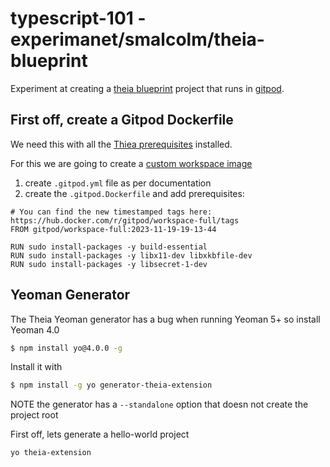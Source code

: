 # typescript-101 - experimanet/smalcolm/theia-blueprint

Experiment at creating a [theia blueprint](https://theia-ide.org/docs/blueprint_download) project that runs in [gitpod](https://www.gitpod.io/).

## First off, create a Gitpod Dockerfile

We need this with all the [Thiea prerequisites](https://github.com/eclipse-theia/theia/blob/master/doc/Developing.md#prerequisites) installed.

For this we are going to create a [custom workspace image](https://www.gitpod.io/docs/configure/workspaces/workspace-image#using-a-custom-dockerfile)

1. create `.gitpod.yml` file as per documentation
2. create the `.gitpod.Dockerfile` and add prerequisites:

```
# You can find the new timestamped tags here: https://hub.docker.com/r/gitpod/workspace-full/tags
FROM gitpod/workspace-full:2023-11-19-19-13-44

RUN sudo install-packages -y build-essential
RUN sudo install-packages -y libx11-dev libxkbfile-dev
RUN sudo install-packages -y libsecret-1-dev
```

## Yeoman Generator

The Theia Yeoman generator has a bug when running Yeoman 5+ so install Yeoman 4.0

```sh
$ npm install yo@4.0.0 -g
```

Install it with
```sh
$ npm install -g yo generator-theia-extension
```

NOTE the generator has a `--standalone` option that doesn not create the project root

First off, lets generate a hello-world project

```sh
yo theia-extension
```

